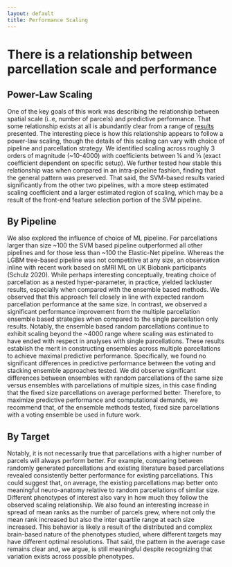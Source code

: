 ```yaml
---
layout: default
title: Performance Scaling
---
```


# There is a relationship between parcellation scale and performance

## Power-Law Scaling

One of the key goals of this work was describing the relationship between spatial scale (i..e, number of parcels) and predictive performance.
That some relationship exists at all is abundantly clear from a range of [results](./index#base-experiment-results) presented.
The interesting piece is how this relationship appears to follow a power-law scaling,
though the details of this scaling can vary with choice of pipeline and parcellation strategy.
We identified scaling across roughly 3 orders of magnitude (~10-4000) with
coefficients between ¼ and ⅓ (exact coefficient dependent on specific setup).
We further tested how stable this relationship was when compared in an intra-pipeline fashion, finding that the general pattern was preserved.
That said, the SVM-based results varied significantly from the other two pipelines,
with a more steep estimated scaling coefficient and a larger estimated region of scaling,
which may be a result of the front-end feature selection portion of the SVM pipeline. 

## By Pipeline

We also explored the influence of choice of ML pipeline.
For parcellations larger than size ~100 the SVM based pipeline outperformed all other pipelines and
for those less than ~100 the Elastic-Net pipeline.
Whereas the LGBM tree-based pipeline was not competitive at any size,
an observation inline with recent work based on sMRI ML on UK Biobank participants (Schulz 2020).
While perhaps interesting conceptually, treating choice of parcellation as a nested hyper-parameter,
in practice, yielded lackluster results, especially when compared with the ensemble based methods.
We observed that this approach fell closely in line with expected random parcellation performance at the same size.
In contrast, we observed a significant performance improvement from the multiple parcellation ensemble
based strategies when compared to the single parcellation only results.
Notably, the ensemble based random parcellations continue to exhibit scaling beyond the ~4000
range where scaling was estimated to have ended with respect in analyses with single parcellations.
These results establish the merit in constructing ensembles across multiple parcellations to achieve maximal predictive performance.
Specifically, we found no significant differences in predictive performance between the voting and stacking ensemble approaches tested.
We did observe significant differences between ensembles with random parcellations of the same size versus ensembles with
parcellations of multiple sizes, in this case finding that the fixed size parcellations on average performed better.
Therefore, to maximize predictive performance and computational demands, we recommend that,
of the ensemble methods tested, fixed size parcellations with a voting ensemble be used in future work.

## By Target

Notably, it is not necessarily true that parcellations with a higher number of parcels will always perform better.
For example, comparing between randomly generated parcellations and existing literature based parcellations
revealed consistently better performance for existing parcellations. This could suggest that, on average,
the existing parcellations map better onto meaningful neuro-anatomy relative to random parcellations of similar size.
Different phenotypes of interest also vary in how much they follow the observed scaling relationship.
We also found an interesting increase in spread of mean ranks as the number of parcels grew,
where not only the mean rank increased but also the inter quartile range at each size increased.
This behavior is likely a result of the distributed and complex brain-based nature of the phenotypes studied,
where different targets may have different optimal resolutions.
That said, the pattern in the average case remains clear and, we argue, is still
meaningful despite recognizing that variation exists across possible phenotypes. 


